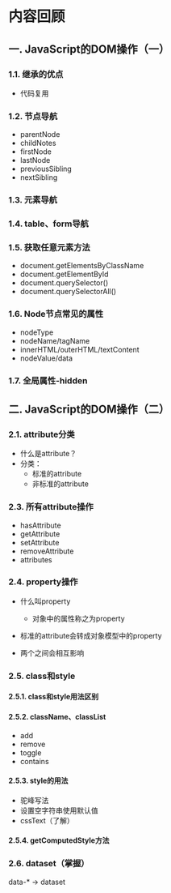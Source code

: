 # 内容回顾

## 一. JavaScript的DOM操作（一）

### 1.1. 继承的优点

* 代码复用





### 1.2. 节点导航

* parentNode
* childNotes
* firstNode
* lastNode
* previousSibling
* nextSibling



### 1.3. 元素导航





### 1.4. table、form导航





### 1.5. 获取任意元素方法

* document.getElementsByClassName
* document.getElementById
* document.querySelector()
* document.querySelectorAll()



### 1.6. Node节点常见的属性

* nodeType
* nodeName/tagName
* innerHTML/outerHTML/textContent
* nodeValue/data



### 1.7. 全局属性-hidden





## 二. JavaScript的DOM操作（二）

### 2.1. attribute分类

* 什么是attribute？
* 分类：
  * 标准的attribute
  * 非标准的attribute



### 2.3. 所有attribute操作

* hasAttribute
* getAttribute
* setAttribute
* removeAttribute
* attributes



### 2.4. property操作

* 什么叫property
  * 对象中的属性称之为property
* 标准的attribute会转成对象模型中的property

* 两个之间会相互影响



### 2.5. class和style

#### 2.5.1. class和style用法区别



#### 2.5.2. className、classList

* add
* remove
* toggle
* contains



#### 2.5.3. style的用法

* 驼峰写法
* 设置空字符串使用默认值
* cssText（了解）



#### 2.5.4. getComputedStyle方法



### 2.6. dataset（掌握）

data-* -> dataset



















